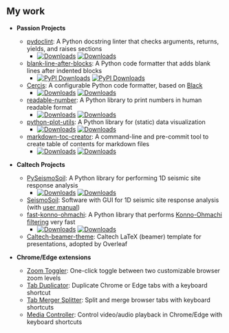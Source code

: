 ## My work

* **Passion Projects**
   - [pydoclint](https://github.com/jsh9/pydoclint): A Python docstring linter that checks arguments, returns, yields, and raises sections
      + [![Downloads](https://static.pepy.tech/personalized-badge/pydoclint?period=total&units=international_system&left_color=yellowgreen&right_color=grey&left_text=Downloads)](https://pepy.tech/project/pydoclint) [![Downloads](https://static.pepy.tech/personalized-badge/pydoclint?period=month&units=international_system&left_color=yellowgreen&right_color=grey&left_text=Downloads/month)](https://pepy.tech/project/pydoclint)
   - [blank-line-after-blocks](https://github.com/jsh9/blank-line-after-blocks): A Python code formatter that adds blank lines after indented blocks
     + [![PyPI Downloads](https://static.pepy.tech/personalized-badge/blank-line-after-blocks?period=total&units=INTERNATIONAL_SYSTEM&left_color=BLACK&right_color=GREEN&left_text=Downloads)](https://pepy.tech/projects/blank-line-after-blocks) [![PyPI Downloads](https://static.pepy.tech/personalized-badge/blank-line-after-blocks?period=month&units=international_system&left_color=BLACK&right_color=GREEN&left_text=Downloads/month)](https://pepy.tech/projects/blank-line-after-blocks)
   - [Cercis](https://github.com/jsh9/cercis): A configurable Python code formatter, based on [Black](https://github.com/psf/black/)
      + [![Downloads](https://static.pepy.tech/personalized-badge/cercis?period=total&units=international_system&left_color=blue&right_color=grey&left_text=Downloads)](https://pepy.tech/project/cercis) [![Downloads](https://static.pepy.tech/personalized-badge/cercis?period=month&units=international_system&left_color=blue&right_color=grey&left_text=Downloads/month)](https://pepy.tech/project/cercis) 
   - [readable-number](https://github.com/jsh9/readable-number): A Python library to print numbers in human readable format
      + [![Downloads](https://static.pepy.tech/personalized-badge/readable-number?period=total&units=international_system&left_color=green&right_color=grey&left_text=Downloads)](https://pepy.tech/project/readable-number) [![Downloads](https://static.pepy.tech/personalized-badge/readable-number?period=month&units=international_system&left_color=green&right_color=grey&left_text=Downloads/month)](https://pepy.tech/project/readable-number)
   - [python-plot-utils](https://github.com/jsh9/python-plot-utils): A Python library for (static) data visualization
      + [![Downloads](https://static.pepy.tech/personalized-badge/plot-utils?period=total&units=international_system&left_color=red&right_color=grey&left_text=Downloads)](https://pepy.tech/project/plot-utils) [![Downloads](https://static.pepy.tech/personalized-badge/plot-utils?period=month&units=international_system&left_color=red&right_color=grey&left_text=Downloads/month)](https://pepy.tech/project/plot-utils)
   - [markdown-toc-creator](https://github.com/jsh9/markdown-toc-creator): A command-line and pre-commit tool to create table of contents for markdown files
      + [![Downloads](https://static.pepy.tech/personalized-badge/markdown-toc-creator?period=total&units=international_system&left_color=yellow&right_color=grey&left_text=Downloads)](https://pepy.tech/project/markdown-toc-creator) [![Downloads](https://static.pepy.tech/personalized-badge/markdown-toc-creator?period=month&units=international_system&left_color=yellow&right_color=grey&left_text=Downloads/month)](https://pepy.tech/project/markdown-toc-creator)

* **Caltech Projects**
   - [PySeismoSoil](https://github.com/jsh9/PySeismoSoil): A Python library for performing 1D seismic site response analysis
      + [![Downloads](https://static.pepy.tech/personalized-badge/pyseismosoil?period=total&units=international_system&left_color=blue&right_color=grey&left_text=Downloads)](https://pepy.tech/project/pyseismosoil) [![Downloads](https://static.pepy.tech/personalized-badge/pyseismosoil?period=month&units=international_system&left_color=blue&right_color=grey&left_text=Downloads/month)](https://pepy.tech/project/pyseismosoil)
   - [SeismoSoil](https://github.com/jsh9/SeismoSoil): Software with GUI for 1D seismic site response analysis (with [user manual](https://github.com/jsh9/SeismoSoil-manual/blob/master/SeismoSoil_manual.pdf))
   - [fast-konno-ohmachi](https://github.com/jsh9/fast-konno-ohmachi): A Python library that performs [Konno-Ohmachi filtering](https://pubs.geoscienceworld.org/ssa/bssa/article-abstract/88/1/228/102764/) very fast
      + [![Downloads](https://static.pepy.tech/personalized-badge/fast-konno-ohmachi?period=total&units=international_system&left_color=orange&right_color=grey&left_text=Downloads)](https://pepy.tech/project/fast-konno-ohmachi) [![Downloads](https://static.pepy.tech/personalized-badge/fast-konno-ohmachi?period=month&units=international_system&left_color=orange&right_color=grey&left_text=Downloads/month)](https://pepy.tech/project/fast-konno-ohmachi)
   - [Caltech-beamer-theme](https://github.com/jsh9/Caltech-beamer-theme): Caltech LaTeX (beamer) template for presentations, adopted by Overleaf

* **Chrome/Edge extensions**
   - [Zoom Toggler](https://github.com/jsh9/chrome-zoom-toggler): One-click toggle between two customizable browser zoom levels
   - [Tab Duplicator](https://github.com/jsh9/chrome-tab-duplicator): Duplicate Chrome or Edge tabs with a keyboard shortcut
   - [Tab Merger Splitter](https://github.com/jsh9/chrome-tab-merger-splitter): Split and merge browser tabs with keyboard shortcuts
   - [Media Controller](https://github.com/jsh9/chrome-media-controller): Control video/audio playback in Chrome/Edge with keyboard shortcuts
